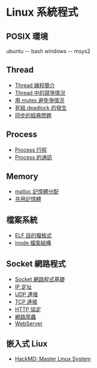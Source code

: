 # Linux 系統程式

## POSIX 環境

ubuntu -- bash
windows -- msys2

## Thread
* [Thread 線程簡介](thread)
* [Thread 中的競爭情況](race)
* [用 mutex 避免爭情況](mutex)
* [死結 deadlock 的發生](deadlock)
* [同步的經典問題](synchronize)

## Process
* [Process 行程](process)
* [Process 的通訊](ipc)

## Memory
* [malloc 記憶體分配](malloc)
* [共用記憶體](sharedMemory)

## 檔案系統

* [ELF 目的檔格式](linux/elf)
* [inode 檔案結構](linux/inode)

## Socket 網路程式
* [Socket 網路程式基礎](socket)
* [IP 定址](ip)
* [UDP 連接](udp)
* [TCP 連接](tcp)
* [HTTP 協定](http)
* [網路爬蟲](crawler)
* [WebServer](webserver)

## 嵌入式 Liux

* [HackMD: Master Linux System](https://hackmd.io/@johnnylord/ryhE3Q_2V/%2FO1sRXAC2Ruiwr97-5G2wWg)

